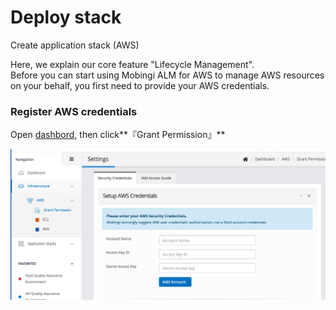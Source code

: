 # Deploy stack

Create application stack \(AWS\)

Here, we explain our core feature "Lifecycle Management".   
Before you can start using Mobingi ALM for AWS to manage AWS resources on your behalf, you first need to provide your AWS credentials.

### Register AWS credentials

Open [dashbord,](https://console.mobingi.com/) then click**『Grant Permission』**

![](../../.gitbook/assets/authoaws.png)


